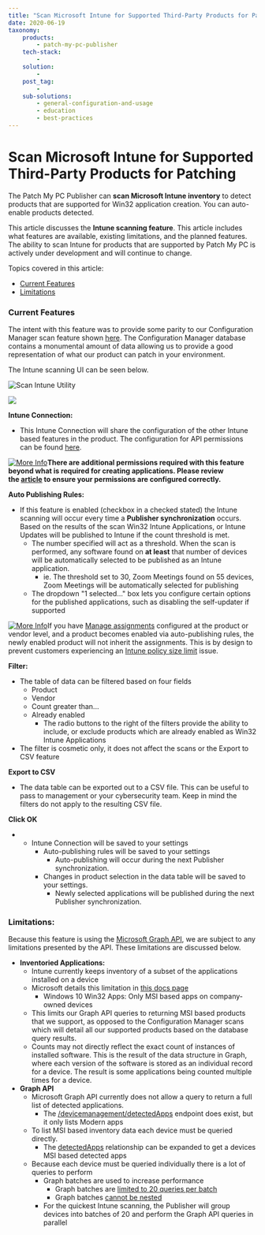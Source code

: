 ```yaml
---
title: "Scan Microsoft Intune for Supported Third-Party Products for Patching"
date: 2020-06-19
taxonomy:
    products:
        - patch-my-pc-publisher
    tech-stack:
        - 
    solution:
        - 
    post_tag:
        - 
    sub-solutions:
        - general-configuration-and-usage
        - education
        - best-practices
---
```


# Scan Microsoft Intune for Supported Third-Party Products for Patching

The Patch My PC Publisher can **scan Microsoft Intune inventory** to detect products that are supported for Win32 application creation. You can auto-enable products detected.

This article discusses the **Intune scanning feature**. This article includes what features are available, existing limitations, and the planned features. The ability to scan Intune for products that are supported by Patch My PC is actively under development and will continue to change.

Topics covered in this article:

- [Current Features](#CurrentFeatures)
- [Limitations](#Limitations)

### Current Features

The intent with this feature was to provide some parity to our Configuration Manager scan feature shown [here](https://patchmypc.com/automatically-enroll-products-based-on-sccm-inventory-scans). The Configuration Manager database contains a monumental amount of data allowing us to provide a good representation of what our product can patch in your environment.

The Intune scanning UI can be seen below.

![Scan Intune Utility](/_images/ScanIntune1.png "Scan Intune Utility")

![](/_images/ScanIntune.png)

**Intune Connection:**

- This Intune Connection will share the configuration of the other Intune based features in the product. The configuration for API permissions can be found [here](https://patchmypc.com/intune-authentication-using-azure-app-registration).

[![More Info](/_images/more-info-icon.svg "More Info")](https://patchmypc.com/app/uploads/2025/05/more-info-icon.svg)**There are additional permissions required with this feature beyond what is required for creating applications. Please review the [article](https://patchmypc.com/intune-authentication-using-azure-app-registration) to ensure your permissions are configured correctly.**

**Auto Publishing Rules:**

- If this feature is enabled (checkbox in a checked stated) the Intune scanning will occur every time a **Publisher synchronization** occurs. Based on the results of the scan Win32 Intune Applications, or Intune Updates will be published to Intune if the count threshold is met.
    - The number specified will act as a threshold. When the scan is performed, any software found on **at least** that number of devices will be automatically selected to be published as an Intune application.
        - ie. The threshold set to 30, Zoom Meetings found on 55 devices, Zoom Meetings will be automatically selected for publishing
    - The dropdown "1 selected..." box lets you configure certain options for the published applications, such as disabling the self-updater if supported

[![More Info](/_images/more-info-icon.svg "More Info")](https://patchmypc.com/app/uploads/2025/05/more-info-icon.svg)If you have [Manage assignments](https://patchmypc.com/custom-options-available-for-third-party-updates-and-applications#ManageAssignments) configured at the product or vendor level, and a product becomes enabled via auto-publishing rules, the newly enabled product will not inherit the assignments. This is by design to prevent customers experiencing an [Intune policy size limit](https://patchmypc.com/intune-policy-limit-considerations) issue.

**Filter:**

- The table of data can be filtered based on four fields
    - Product
    - Vendor
    - Count greater than...
    - Already enabled
        - The radio buttons to the right of the filters provide the ability to include, or exclude products which are already enabled as Win32 Intune Applications
- The filter is cosmetic only, it does not affect the scans or the Export to CSV feature

**Export to CSV**

- The data table can be exported out to a CSV file. This can be useful to pass to management or your cybersecurity team. Keep in mind the filters do not apply to the resulting CSV file.

**Click OK**

- - Intune Connection will be saved to your settings
    - Auto-publishing rules will be saved to your settings
        - Auto-publishing will occur during the next Publisher synchronization.
    - Changes in product selection in the data table will be saved to your settings.
        - Newly selected applications will be published during the next Publisher synchronization.

### Limitations:

Because this feature is using the [Microsoft Graph API](https://docs.microsoft.com/en-us/graph/api/resources/intune-graph-overview?view=graph-rest-1.0), we are subject to any limitations presented by the API. These limitations are discussed below.

- **Inventoried Applications:**
    - Intune currently keeps inventory of a subset of the applications installed on a device
    - Microsoft details this limitation in [this docs page](https://docs.microsoft.com/en-us/mem/intune/apps/app-discovered-apps#details-of-discovered-apps)
        - Windows 10 Win32 Apps: Only MSI based apps on company-owned devices
    - This limits our Graph API queries to returning MSI based products that we support, as opposed to the Configuration Manager scans which will detail all our supported products based on the database query results.
    - Counts may not directly reflect the exact count of instances of installed software. This is the result of the data structure in Graph, where each version of the software is stored as an individual record for a device. The result is some applications being counted multiple times for a device.
- **Graph API** 
    - Microsoft Graph API currently does not allow a query to return a full list of detected applications.
        - The [/devicemanagement/detectedApps](https://docs.microsoft.com/en-us/graph/api/intune-devices-detectedapp-list?view=graph-rest-1.0) endpoint does exist, but it only lists Modern apps
    - To list MSI based inventory data each device must be queried directly.
        - The [detectedApps](https://docs.microsoft.com/en-us/graph/api/resources/intune-devices-manageddevice?view=graph-rest-beta#relationships) relationship can be expanded to get a devices MSI based detected apps
    - Because each device must be queried individually there is a lot of queries to perform
        - Graph batches are used to increase performance
            - Graph batches are [limited to 20 queries per batch](https://docs.microsoft.com/en-us/graph/known-issues#limit-on-batch-size)
            - Graph batches [cannot be nested](https://docs.microsoft.com/en-us/graph/known-issues#no-nested-batch)
        - For the quickest Intune scanning, the Publisher will group devices into batches of 20 and perform the Graph API queries in parallel